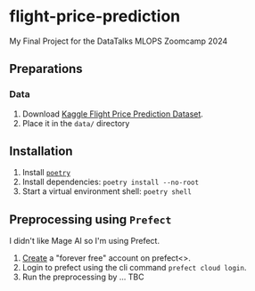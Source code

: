 # flight-price-prediction
My Final Project for the DataTalks MLOPS Zoomcamp 2024

## Preparations
### Data
1. Download [Kaggle Flight Price Prediction Dataset](https://www.kaggle.com/datasets/shubhambathwal/flight-price-prediction/data).
2. Place it in the `data/` directory

## Installation
1. Install [`poetry`](https://python-poetry.org/docs/)
2. Install dependencies: `poetry install --no-root`
3. Start a virtual environment shell: `poetry shell`

## Preprocessing using `Prefect`
I didn't like Mage AI so I'm using Prefect.

1. [Create](https://docs.prefect.io/2.14.2/getting-started/quickstart/#step-2-connect-to-prefects-api) a "forever free" account on prefect<>.
2. Login to prefect using the cli command `prefect cloud login`.
3. Run the preprocessing by ... TBC
